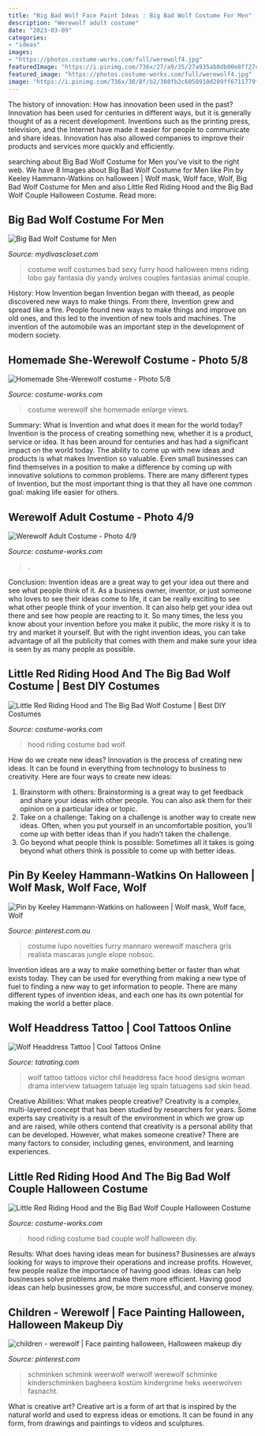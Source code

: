 ```yaml
---
title: "Big Bad Wolf Face Paint Ideas : Big Bad Wolf Costume For Men"
description: "Werewolf adult costume"
date: "2023-03-09"
categories:
- "ideas"
images:
- "https://photos.costume-works.com/full/werewolf4.jpg"
featuredImage: "https://i.pinimg.com/736x/27/a9/35/27a935ab8db00e8ff27c4ee7f8f0c464--werewolf-halloween-makeup.jpg"
featured_image: "https://photos.costume-works.com/full/werewolf4.jpg"
image: "https://i.pinimg.com/736x/30/8f/b2/308fb2c6058910d289ff6711779f7202.jpg"
---
```



The history of innovation: How has innovation been used in the past?
Innovation has been used for centuries in different ways, but it is generally thought of as a recent development. Inventions such as the printing press, television, and the Internet have made it easier for people to communicate and share ideas. Innovation has also allowed companies to improve their products and services more quickly and efficiently.

	

		
searching about Big Bad Wolf Costume for Men you've visit to the right web. We have 8 Images about Big Bad Wolf Costume for Men like Pin by Keeley Hammann-Watkins on halloween | Wolf mask, Wolf face, Wolf, Big Bad Wolf Costume for Men and also Little Red Riding Hood and the Big Bad Wolf Couple Halloween Costume. Read more:
		
    
## Big Bad Wolf Costume For Men

<img loading=lazy src="https://sep.yimg.com/ay/mydivascloset/big-bad-wolf-costume-for-men-12.jpg" onerror="this.onerror=null;this.src='https://tse4.mm.bing.net/th?id=OIP.TdCretchppUR0Bz1FqjEmAHaOl&amp;pid=15.1';" alt="Big Bad Wolf Costume for Men">

_Source: mydivascloset.com_

>costume wolf costumes bad sexy furry hood halloween mens riding lobo gay fantasia diy yandy wolves couples fantasias animal couple. 

	

History: How Invention began
Invention began with theead, as people discovered new ways to make things. From there, Invention grew and spread like a fire. People found new ways to make things and improve on old ones, and this led to the invention of new tools and machines. The invention of the automobile was an important step in the development of modern society.

    
## Homemade She-Werewolf Costume - Photo 5/8

<img loading=lazy src="http://photos.costume-works.com/full/she-werewolf4.jpg" onerror="this.onerror=null;this.src='https://tse1.mm.bing.net/th?id=OIP.Pz2CFfGdcwfguTBpONktLgHaGS&amp;pid=15.1';" alt="Homemade She-Werewolf costume - Photo 5/8">

_Source: costume-works.com_

>costume werewolf she homemade enlarge views. 

	

Summary: What is Invention and what does it mean for the world today?
Invention is the process of creating something new, whether it is a product, service or idea. It has been around for centuries and has had a significant impact on the world today. The ability to come up with new ideas and products is what makes Invention so valuable. Even small businesses can find themselves in a position to make a difference by coming up with innovative solutions to common problems. There are many different types of Invention, but the most important thing is that they all have one common goal: making life easier for others.

    
## Werewolf Adult Costume - Photo 4/9

<img loading=lazy src="https://photos.costume-works.com/full/werewolf4.jpg" onerror="this.onerror=null;this.src='https://tse2.mm.bing.net/th?id=OIP.5HGARl0FWw6225Z-oTDYPgHaJ3&amp;pid=15.1';" alt="Werewolf Adult Costume - Photo 4/9">

_Source: costume-works.com_

>. 

	

Conclusion: Invention ideas are a great way to get your idea out there and see what people think of it.
As a business owner, inventor, or just someone who loves to see their ideas come to life, it can be really exciting to see what other people think of your invention. It can also help get your idea out there and see how people are reacting to it. So many times, the less you know about your invention before you make it public, the more risky it is to try and market it yourself. But with the right invention ideas, you can take advantage of all the publicity that comes with them and make sure your idea is seen by as many people as possible.

    
## Little Red Riding Hood And The Big Bad Wolf Costume | Best DIY Costumes

<img loading=lazy src="https://photos.costume-works.com/full/little_red_riding_hood_and_the_big_bad_wolf48.jpg" onerror="this.onerror=null;this.src='https://tse2.mm.bing.net/th?id=OIP.xPy4Ae11ylKaBYRzot1legHaJ4&amp;pid=15.1';" alt="Little Red Riding Hood and The Big Bad Wolf Costume | Best DIY Costumes">

_Source: costume-works.com_

>hood riding costume bad wolf. 

	

How do we create new ideas?
Innovation is the process of creating new ideas. It can be found in everything from technology to business to creativity. Here are four ways to create new ideas:

1. Brainstorm with others: Brainstorming is a great way to get feedback and share your ideas with other people. You can also ask them for their opinion on a particular idea or topic.
2. Take on a challenge: Taking on a challenge is another way to create new ideas. Often, when you put yourself in an uncomfortable position, you’ll come up with better ideas than if you hadn’t taken the challenge.
3. Go beyond what people think is possible: Sometimes all it takes is going beyond what others think is possible to come up with better ideas.

    
## Pin By Keeley Hammann-Watkins On Halloween | Wolf Mask, Wolf Face, Wolf

<img loading=lazy src="https://i.pinimg.com/736x/30/8f/b2/308fb2c6058910d289ff6711779f7202.jpg" onerror="this.onerror=null;this.src='https://tse2.mm.bing.net/th?id=OIP.SOCHalT83OpOXUjoVCmtFAHaHa&amp;pid=15.1';" alt="Pin by Keeley Hammann-Watkins on halloween | Wolf mask, Wolf face, Wolf">

_Source: pinterest.com.au_

>costume lupo novelties furry mannaro werewolf maschera gris realista mascaras jungle elope nobsoc. 

	

Invention ideas are a way to make something better or faster than what exists today. They can be used for everything from making a new type of fuel to finding a new way to get information to people. There are many different types of invention ideas, and each one has its own potential for making the world a better place.

    
## Wolf Headdress Tattoo | Cool Tattoos Online

<img loading=lazy src="http://tatrating.com/wp-content/uploads/2013/07/girl-wolf-hood-tattoo.jpg" onerror="this.onerror=null;this.src='https://tse2.mm.bing.net/th?id=OIP.7AZUF2-iidgDW8pwv3FQOQHaHa&amp;pid=15.1';" alt="Wolf Headdress Tattoo | Cool Tattoos Online">

_Source: tatrating.com_

>wolf tattoo tattoos victor chil headdress face hood designs woman drama interview tatuagem tatuaje leg spain tatuagens sad skin head. 

	

Creative Abilities: What makes people creative?
Creativity is a complex, multi-layered concept that has been studied by researchers for years. Some experts say creativity is a result of the environment in which we grow up and are raised, while others contend that creativity is a personal ability that can be developed. However, what makes someone creative? There are many factors to consider, including genes, environment, and learning experiences.

    
## Little Red Riding Hood And The Big Bad Wolf Couple Halloween Costume

<img loading=lazy src="https://photos.costume-works.com/full/little_red_riding_hood_and_the_big_bad_wolf26.jpg" onerror="this.onerror=null;this.src='https://tse3.mm.bing.net/th?id=OIP.MbJoEHTRt7Sn_Wwum4vxswHaKj&amp;pid=15.1';" alt="Little Red Riding Hood and the Big Bad Wolf Couple Halloween Costume">

_Source: costume-works.com_

>hood riding costume bad couple wolf halloween diy. 

	

Results: What does having ideas mean for business?
Businesses are always looking for ways to improve their operations and increase profits. However, few people realize the importance of having good ideas. Ideas can help businesses solve problems and make them more efficient. Having good ideas can help businesses grow, be more successful, and conserve money.

    
## Children - Werewolf | Face Painting Halloween, Halloween Makeup Diy

<img loading=lazy src="https://i.pinimg.com/736x/27/a9/35/27a935ab8db00e8ff27c4ee7f8f0c464--werewolf-halloween-makeup.jpg" onerror="this.onerror=null;this.src='https://tse4.mm.bing.net/th?id=OIP.78y5VQTteFR5Y8S2Uf3yFgHaJ4&amp;pid=15.1';" alt="children - werewolf | Face painting halloween, Halloween makeup diy">

_Source: pinterest.com_

>schminken schmink weerwolf werwolf werewolf schminke kinderschminken bagheera kostüm kindergrime heks weerwolven fasnacht. 

	

What is creative art?
Creative art is a form of art that is inspired by the natural world and used to express ideas or emotions. It can be found in any form, from drawings and paintings to videos and sculptures.

